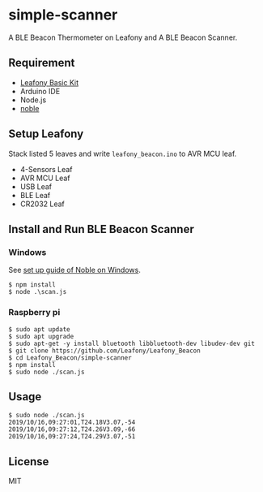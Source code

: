 # simple-scanner
A BLE Beacon Thermometer on Leafony and A BLE Beacon Scanner.

## Requirement

* [Leafony Basic Kit](https://leafony.com/)
* Arduino IDE
* Node.js
* [noble](https://github.com/noble/noble)

## Setup Leafony

Stack listed 5 leaves and write `leafony_beacon.ino` to AVR MCU leaf.

* 4-Sensors Leaf
* AVR MCU Leaf
* USB Leaf
* BLE Leaf
* CR2032 Leaf

## Install and Run BLE Beacon Scanner

### Windows

See [set up guide of Noble on Windows](https://github.com/noble/noble#windows).

    $ npm install
    $ node .\scan.js

### Raspberry pi

    $ sudo apt update
    $ sudo apt upgrade
    $ sudo apt-get -y install bluetooth libbluetooth-dev libudev-dev git
    $ git clone https://github.com/Leafony/Leafony_Beacon
    $ cd Leafony_Beacon/simple-scanner
    $ npm install
    $ sudo node ./scan.js

## Usage 

    $ sudo node ./scan.js
    2019/10/16,09:27:01,T24.18V3.07,-54
    2019/10/16,09:27:12,T24.26V3.09,-66
    2019/10/16,09:27:24,T24.29V3.07,-51

## License
MIT